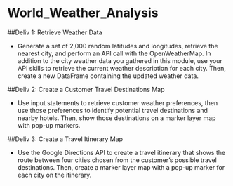 # World_Weather_Analysis

##Deliv 1: Retrieve Weather Data
- Generate a set of 2,000 random latitudes and longitudes, retrieve the nearest city, and perform an API call with the OpenWeatherMap. In addition to the city weather data you gathered in this module, use your API skills to retrieve the current weather description for each city. Then, create a new DataFrame containing the updated weather data.

##Deliv 2: Create a Customer Travel Destinations Map
- Use input statements to retrieve customer weather preferences, then use those preferences to identify potential travel destinations and nearby hotels. Then, show those destinations on a marker layer map with pop-up markers.

##Deliv 3: Create a Travel Itinerary Map
- Use the Google Directions API to create a travel itinerary that shows the route between four cities chosen from the customer’s possible travel destinations. Then, create a marker layer map with a pop-up marker for each city on the itinerary.
